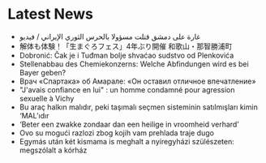 # Latest News
-  غارة على دمشق قتلت مسؤولا بالحرس الثوري الإيراني / فيديو
-  解体も体験！「生まぐろフェス」4年ぶり開催 和歌山・那智勝浦町
-  Dobronić: Čak je i Tuđman bolje shvaćao sudstvo od Plenkovića
-  Stellenabbau des Chemiekonzerns: Welche Abfindungen wird es bei Bayer geben?
-  Врач «Спартака» об Амарале: «Он оставил отличное впечатление»
-  "J'avais confiance en lui" : un homme condamné pour agression sexuelle à Vichy
-  Bu araç halkın malıdır, peki taşımalı seçmen sisteminin satılmışları kimin ‘MAL’ıdır
-  ‘Beter een zwakke zondaar dan een heilige in vroomheid verhard’
-  Ovo su mogući razlozi zbog kojih vam prehlada traje dugo
-  Egymás után két kismama is meghalt a nyíregyházi szülészeten: megszólalt a kórház
